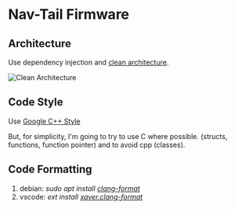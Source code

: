 # Nav-Tail Firmware

## Architecture

Use dependency injection and [clean architecture].

![Clean Architecture](https://blog.cleancoder.com/uncle-bob/images/2012-08-13-the-clean-architecture/CleanArchitecture.jpg)

[clean architecture]: https://blog.cleancoder.com/uncle-bob/2012/08/13/the-clean-architecture.html

## Code Style

Use [Google C++ Style](https://google.github.io/styleguide/cppguide.html)

But, for simplicity, I'm going to try to use C where possible. (structs, functions, function pointer) and to avoid cpp (classes).

## Code Formatting

1. debian: _sudo apt install [clang-format]_
2. vscode: _ext install [xaver.clang-format]_

[clang-format]: https://clang.llvm.org/docs/ClangFormat.html
[xaver.clang-format]: https://marketplace.visualstudio.com/items?itemName=xaver.clang-format
